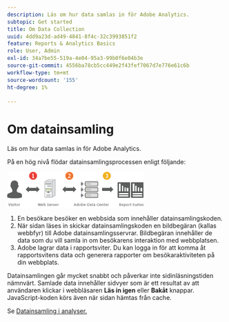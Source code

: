 ```yaml
---
description: Läs om hur data samlas in för Adobe Analytics.
subtopic: Get started
title: Om Data Collection
uuid: 4dd9a23d-ad49-4841-8f4c-32c3993851f2
feature: Reports & Analytics Basics
role: User, Admin
exl-id: 34a7be55-519a-4e04-95a3-99b0f6e04b3e
source-git-commit: 4556ba78cb5cc449e2f43fef7067d7e776e61c6b
workflow-type: tm+mt
source-wordcount: '155'
ht-degree: 1%

---
```


# Om datainsamling

Läs om hur data samlas in för Adobe Analytics.

På en hög nivå flödar datainsamlingsprocessen enligt följande:

![](assets/data_collection.png)

1. En besökare besöker en webbsida som innehåller datainsamlingskoden.
1. När sidan läses in skickar datainsamlingskoden en bildbegäran (kallas webbfyr) till Adobe datainsamlingsservrar. Bildbegäran innehåller de data som du vill samla in om besökarens interaktion med webbplatsen.
1. Adobe lagrar data i rapportsviter. Du kan logga in för att komma åt rapportsvitens data och generera rapporter om besökaraktiviteten på din webbplats.

Datainsamlingen går mycket snabbt och påverkar inte sidinläsningstiden nämnvärt. Samlade data innehåller sidvyer som är ett resultat av att användaren klickar i webbläsaren **Läs in igen** eller **Bakåt** knappar. JavaScript-koden körs även när sidan hämtas från cache.

Se [Datainsamling i analyser.](/help/import/home.md)
